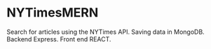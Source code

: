 # NYTimesMERN
Search for articles using the NYTimes API. Saving data in MongoDB. Backend Express. Front end REACT.
